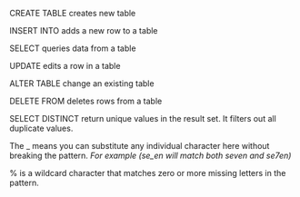 CREATE TABLE creates new table


INSERT INTO adds a new row to a table


SELECT queries data from a table


UPDATE edits a row in a table


ALTER TABLE change an existing table


DELETE FROM deletes rows from a table


SELECT DISTINCT return unique values in the result set. It filters out all duplicate values.


The _ means you can substitute any individual character here without breaking the pattern. 
*For example (se_en will match both seven and se7en)*


% is a wildcard character that matches zero or more missing letters in the pattern.
